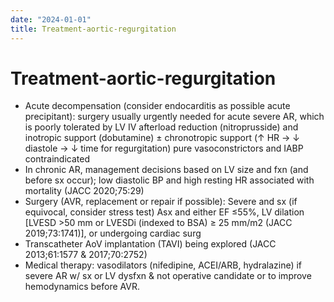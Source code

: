 ```yaml
---
date: "2024-01-01"
title: Treatment-aortic-regurgitation
---
```


# Treatment-aortic-regurgitation

* Acute decompensation (consider endocarditis as possible acute precipitant): surgery usually urgently needed for acute severe AR, which is poorly tolerated by LV IV afterload reduction (nitroprusside) and inotropic support (dobutamine) ± chronotropic support (↑ HR → ↓ diastole → ↓ time for regurgitation) pure vasoconstrictors and IABP contraindicated
* In chronic AR, management decisions based on LV size and fxn (and before sx occur); low diastolic BP and high resting HR associated with mortality (JACC 2020;75:29)
* Surgery (AVR, replacement or repair if possible):
Severe and sx (if equivocal, consider stress test)
Asx and either EF ≤55%, LV dilation [LVESD >50 mm or LVESDi (indexed to BSA) ≥ 25 mm/m2 (JACC 2019;73:1741)], or undergoing cardiac surg
* Transcatheter AoV implantation (TAVI) being explored (JACC 2013;61:1577 & 2017;70:2752)
* Medical therapy: vasodilators (nifedipine, ACEI/ARB, hydralazine) if severe AR w/ sx or LV dysfxn & not operative candidate or to improve hemodynamics before AVR.
